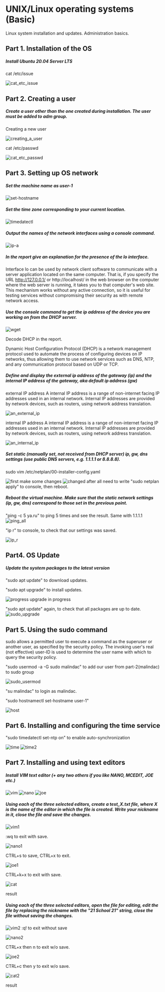 # UNIX/Linux operating systems (Basic)

Linux system installation and updates. Administration basics.

## Part 1. Installation of the OS

##### Install Ubuntu 20.04 Server LTS

cat /etc/issue

![cat_etc_issue](img/cat_etc_issue.jpg)

## Part 2. Creating a user

##### Create a user other than the one created during installation. The user must be added to adm group.

Creating a new user

![creating_a_user](img/sudo_useradd_usermod.JPG)

cat /etc/passwd

![cat_etc_passwd](/img/cat_etc_passwd.JPG)

## Part 3. Setting up OS network

##### Set the machine name as user-1

![set-hostname](/img/set-hostname.jpg)

##### Set the time zone corresponding to your current location.

![timedatectl](/img/timedatectl.JPG)

##### Output the names of the network interfaces using a console command.

![ip-a](img/ip-a.JPG)

##### In the report give an explanation for the presence of the lo interface.

Interface lo can be used by network client software to communicate with a server application located on the same computer. That is, if you specify the URL http://127.0.0.1/ or http://localhost/ in the web browser on the computer where the web server is running, it takes you to that computer's web site. This mechanism works without any active connection, so it is useful for testing services without compromising their security as with remote network access.

##### Use the console command to get the ip address of the device you are working on from the DHCP server.

![wget](img/wget.JPG)

Decode DHCP in the report.

Dynamic Host Configuration Protocol (DHCP) is a network management protocol used to automate the process of configuring devices on IP networks, thus allowing them to use network services such as DNS, NTP, and any communication protocol based on UDP or TCP. 

##### Define and display the external ip address of the gateway (ip) and the internal IP address of the gateway, aka default ip address (gw)

external IP address
A internal IP address is a range of non-internet facing IP addresses used in an internal network. Internal IP addresses are provided by network devices, such as routers, using network address translation.

![an_external_ip](img/external.JPG)

internal IP address
A internal IP address is a range of non-internet facing IP addresses used in an internal network. Internal IP addresses are provided by network devices, such as routers, using network address translation.

![an_internal_ip](img/internal.JPG)

##### Set static (manually set, not received from DHCP server) ip, gw, dns settings (use public DNS servers, e.g. 1.1.1.1 or 8.8.8.8).

sudo vim /etc/netplan/00-installer-config.yaml

![first](/img/vim_first.JPG)
make some changes
![changed](/img/changed.JPG)
after all need to write "sudo netplan apply" to console, then reboot.

##### Reboot the virtual machine. Make sure that the static network settings (ip, gw, dns) correspond to those set in the previous point.

"ping -c 5 ya.ru" to ping 5 times and see the result. Same with 1.1.1.1
![ping_all](/img/ping_1.JPG)

"ip r" to console, to check that our settings was saved.

![ip_r](/img/recheck.JPG)

## Part4. OS Update

##### Update the system packages to the latest version

"sudo apt update" to download updates.

"sudo apt upgrade" to install updates.

![progress](/img/installing_update.JPG)
upgrade in progress

"sudo apt update" again, to check that all packages are up to date.
![sudo_upgrade](/img/sudo_apt_upgrade.JPG)

## Part 5. Using the sudo command

sudo allows a permitted user to execute a command as the superuser or another user, as specified by the security policy. The invoking user's real (not effective) user-ID is used to determine the user name with which to query the security policy.

"sudo usermod -a -G sudo malindac" to add our user from part-2(malindac) to sudo group

![sudo_usermod](/img/usermod.JPG)

"su malindac" to login as malindac.

"sudo hostnamectl set-hostname user-1"

![host](/img/new_hostname.JPG)

## Part 6. Installing and configuring the time service

"sudo timedatectl set-ntp on" to enable auto-synchronization

![time](/img/timedatectl2.JPG)
![time2](/img/timedatectl21.JPG)

## Part 7. Installing and using text editors

##### Install VIM text editor (+ any two others if you like NANO, MCEDIT, JOE etc.)

![vim](img/vim.JPG)
![nano](/img/nano.JPG)
![joe](/img/joe.JPG)

##### Using each of the three selected editors, create a test_X.txt file, where X is the name of the editor in which the file is created. Write your nickname in it, close the file and save the changes.

![vim1](/img/vim1.JPG)

:wq to exit with save.

![nano1](/img/nano1.JPG)

CTRL+s to save, CTRL+x to exit.

![joe1](/img/joe1.JPG)

CTRL+k+x to exit with save.

![cat](/img/cat_all.JPG)

result

##### Using each of the three selected editors, open the file for editing, edit the file by replacing the nickname with the "21 School 21" string, close the file without saving the changes.

![vim2](/img/vim2.JPG)
:q! to exit without save

![nano2](/img/nano2.JPG)

CTRL+x then n to exit w/o save.

![joe2](/img/joe2.JPG)

CTRL+c then y to exit w/o save.

![cat2](/img/cat_all_2.JPG)

result



